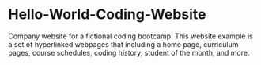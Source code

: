 # Hello-World-Coding-Website
Company website for a fictional coding bootcamp. This website example is a set of hyperlinked webpages that 
including a home page, curriculum pages, course schedules, coding history, student of the month, and more.
